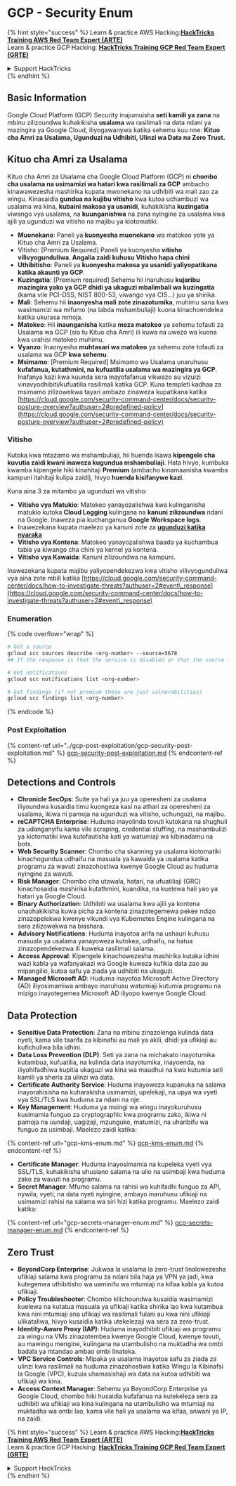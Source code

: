 # GCP - Security Enum

{% hint style="success" %}
Learn & practice AWS Hacking:<img src="../../../.gitbook/assets/image (1).png" alt="" data-size="line">[**HackTricks Training AWS Red Team Expert (ARTE)**](https://training.hacktricks.xyz/courses/arte)<img src="../../../.gitbook/assets/image (1).png" alt="" data-size="line">\
Learn & practice GCP Hacking: <img src="../../../.gitbook/assets/image (2).png" alt="" data-size="line">[**HackTricks Training GCP Red Team Expert (GRTE)**<img src="../../../.gitbook/assets/image (2).png" alt="" data-size="line">](https://training.hacktricks.xyz/courses/grte)

<details>

<summary>Support HackTricks</summary>

* Check the [**subscription plans**](https://github.com/sponsors/carlospolop)!
* **Join the** 💬 [**Discord group**](https://discord.gg/hRep4RUj7f) or the [**telegram group**](https://t.me/peass) or **follow** us on **Twitter** 🐦 [**@hacktricks\_live**](https://twitter.com/hacktricks\_live)**.**
* **Share hacking tricks by submitting PRs to the** [**HackTricks**](https://github.com/carlospolop/hacktricks) and [**HackTricks Cloud**](https://github.com/carlospolop/hacktricks-cloud) github repos.

</details>
{% endhint %}

## Basic Information

Google Cloud Platform (GCP) Security inajumuisha **seti kamili ya zana** na mbinu zilizoundwa kuhakikisha **usalama** wa rasilimali na data ndani ya mazingira ya Google Cloud, iliyogawanywa katika sehemu kuu nne: **Kituo cha Amri za Usalama, Ugunduzi na Udhibiti, Ulinzi wa Data na Zero Trust.**

## **Kituo cha Amri za Usalama**

Kituo cha Amri za Usalama cha Google Cloud Platform (GCP) ni **chombo cha usalama na usimamizi wa hatari kwa rasilimali za GCP** ambacho kinawawezesha mashirika kupata mwonekano na udhibiti wa mali zao za wingu. Kinasaidia **gundua na kujibu vitisho** kwa kutoa uchambuzi wa usalama wa kina, **kubaini makosa ya usanidi**, kuhakikisha **kuzingatia** viwango vya usalama, na **kuunganishwa** na zana nyingine za usalama kwa ajili ya ugunduzi wa vitisho na majibu ya kiotomatiki.

* **Muonekano**: Paneli ya **kuonyesha muonekano** wa matokeo yote ya Kituo cha Amri za Usalama.
* Vitisho: \[Premium Required] Paneli ya kuonyesha **vitisho vilivyogunduliwa. Angalia zaidi kuhusu Vitisho hapa chini**
* **Uthibitisho**: Paneli ya **kuonyesha makosa ya usanidi yaliyopatikana katika akaunti ya GCP**.
* **Kuzingatia**: \[Premium required] Sehemu hii inaruhusu **kujaribu mazingira yako ya GCP dhidi ya ukaguzi mbalimbali wa kuzingatia** (kama vile PCI-DSS, NIST 800-53, viwango vya CIS...) juu ya shirika.
* **Mali**: Sehemu hii **inaonyesha mali zote zinazotumika**, muhimu sana kwa wasimamizi wa mifumo (na labda mshambuliaji) kuona kinachoendelea katika ukurasa mmoja.
* **Matokeo**: Hii **inaunganisha** katika **meza matokeo** ya sehemu tofauti za Usalama wa GCP (sio tu Kituo cha Amri) ili kuwa na uwezo wa kuona kwa urahisi matokeo muhimu.
* **Vyanzo**: Inaonyesha **muhtasari wa matokeo** ya sehemu zote tofauti za usalama wa GCP **kwa sehemu**.
* **Msimamo**: \[Premium Required] Msimamo wa Usalama unaruhusu **kufafanua, kutathmini, na kufuatilia usalama wa mazingira ya GCP**. Inafanya kazi kwa kuunda sera inayofafanua vikwazo au vizuizi vinavyodhibiti/kufuatilia rasilimali katika GCP. Kuna templeti kadhaa za msimamo zilizowekwa tayari ambazo zinaweza kupatikana katika [https://cloud.google.com/security-command-center/docs/security-posture-overview?authuser=2#predefined-policy](https://cloud.google.com/security-command-center/docs/security-posture-overview?authuser=2#predefined-policy)

### **Vitisho**

Kutoka kwa mtazamo wa mshambuliaji, hii huenda ikawa **kipengele cha kuvutia zaidi kwani inaweza kugundua mshambuliaji**. Hata hivyo, kumbuka kwamba kipengele hiki kinahitaji **Premium** (ambacho kinamaanisha kwamba kampuni itahitaji kulipa zaidi), hivyo **huenda kisifanywe kazi**.

Kuna aina 3 za mitambo ya ugunduzi wa vitisho:

* **Vitisho vya Matukio**: Matokeo yanayozalishwa kwa kulinganisha matukio kutoka **Cloud Logging** kulingana na **kanuni zilizoundwa** ndani na Google. Inaweza pia kuchanganua **Google Workspace logs**.
* Inawezekana kupata maelezo ya kanuni zote za [**ugunduzi katika nyaraka**](https://cloud.google.com/security-command-center/docs/concepts-event-threat-detection-overview?authuser=2#how\_works)
* **Vitisho vya Kontena**: Matokeo yanayozalishwa baada ya kuchambua tabia ya kiwango cha chini ya kernel ya kontena.
* **Vitisho vya Kawaida**: Kanuni zilizoundwa na kampuni.

Inawezekana kupata majibu yaliyopendekezwa kwa vitisho vilivyogunduliwa vya aina zote mbili katika [https://cloud.google.com/security-command-center/docs/how-to-investigate-threats?authuser=2#event\_response](https://cloud.google.com/security-command-center/docs/how-to-investigate-threats?authuser=2#event\_response)

### Enumeration

{% code overflow="wrap" %}
```bash
# Get a source
gcloud scc sources describe <org-number> --source=5678
## If the response is that the service is disabled or that the source is not found, then, it isn't enabled

# Get notifications
gcloud scc notifications list <org-number>

# Get findings (if not premium these are just vulnerabilities)
gcloud scc findings list <org-number>
```
{% endcode %}

### Post Exploitation

{% content-ref url="../gcp-post-exploitation/gcp-security-post-exploitation.md" %}
[gcp-security-post-exploitation.md](../gcp-post-exploitation/gcp-security-post-exploitation.md)
{% endcontent-ref %}

## Detections and Controls

* **Chronicle SecOps**: Suite ya hali ya juu ya operesheni za usalama iliyoundwa kusaidia timu kuongeza kasi na athari za operesheni za usalama, ikiwa ni pamoja na ugunduzi wa vitisho, uchunguzi, na majibu.
* **reCAPTCHA Enterprise**: Huduma inayolinda tovuti kutokana na shughuli za udanganyifu kama vile scraping, credential stuffing, na mashambulizi ya kiotomatiki kwa kutofautisha kati ya watumiaji wa kibinadamu na bots.
* **Web Security Scanner**: Chombo cha skanning ya usalama kiotomatiki kinachogundua udhaifu na masuala ya kawaida ya usalama katika programu za wavuti zinazohostiwa kwenye Google Cloud au huduma nyingine za wavuti.
* **Risk Manager**: Chombo cha utawala, hatari, na ufuatiliaji (GRC) kinachosaidia mashirika kutathmini, kuandika, na kuelewa hali yao ya hatari ya Google Cloud.
* **Binary Authorization**: Udhibiti wa usalama kwa ajili ya kontena unaohakikisha kuwa picha za kontena zinazotegemewa pekee ndizo zinazopelekwa kwenye vikundi vya Kubernetes Engine kulingana na sera zilizowekwa na biashara.
* **Advisory Notifications**: Huduma inayotoa arifa na ushauri kuhusu masuala ya usalama yanayoweza kutokea, udhaifu, na hatua zinazopendekezwa ili kuweka rasilimali salama.
* **Access Approval**: Kipengele kinachowezesha mashirika kutaka idhini wazi kabla ya wafanyakazi wa Google kuweza kufikia data zao au mipangilio, kutoa safu ya ziada ya udhibiti na ukaguzi.
* **Managed Microsoft AD**: Huduma inayotoa Microsoft Active Directory (AD) iliyosimamiwa ambayo inaruhusu watumiaji kutumia programu na mizigo inayotegemea Microsoft AD iliyopo kwenye Google Cloud.

## Data Protection

* **Sensitive Data Protection**: Zana na mbinu zinazolenga kulinda data nyeti, kama vile taarifa za kibinafsi au mali ya akili, dhidi ya ufikiaji au kufichuliwa bila idhini.
* **Data Loss Prevention (DLP)**: Seti ya zana na michakato inayotumika kutambua, kufuatilia, na kulinda data inayotumika, inayoenda, na iliyohifadhiwa kupitia ukaguzi wa kina wa maudhui na kwa kutumia seti kamili ya sheria za ulinzi wa data.
* **Certificate Authority Service**: Huduma inayoweza kupanuka na salama inayorahisisha na kuharakisha usimamizi, upelekaji, na upya wa vyeti vya SSL/TLS kwa huduma za ndani na nje.
* **Key Management**: Huduma ya msingi wa wingu inayokuruhusu kusimamia funguo za cryptographic kwa programu zako, ikiwa ni pamoja na uundaji, uagizaji, mzunguko, matumizi, na uharibifu wa funguo za usimbaji. Maelezo zaidi katika:

{% content-ref url="gcp-kms-enum.md" %}
[gcp-kms-enum.md](gcp-kms-enum.md)
{% endcontent-ref %}

* **Certificate Manager**: Huduma inayosimamia na kupeleka vyeti vya SSL/TLS, kuhakikisha uhusiano salama na ulio na usimbaji kwa huduma zako za wavuti na programu.
* **Secret Manager**: Mfumo salama na rahisi wa kuhifadhi funguo za API, nywila, vyeti, na data nyeti nyingine, ambayo inaruhusu ufikiaji na usimamizi rahisi na salama wa siri hizi katika programu. Maelezo zaidi katika:

{% content-ref url="gcp-secrets-manager-enum.md" %}
[gcp-secrets-manager-enum.md](gcp-secrets-manager-enum.md)
{% endcontent-ref %}

## Zero Trust

* **BeyondCorp Enterprise**: Jukwaa la usalama la zero-trust linalowezesha ufikiaji salama kwa programu za ndani bila haja ya VPN ya jadi, kwa kutegemea uthibitisho wa uaminifu wa mtumiaji na kifaa kabla ya kutoa ufikiaji.
* **Policy Troubleshooter**: Chombo kilichoundwa kusaidia wasimamizi kuelewa na kutatua masuala ya ufikiaji katika shirika lao kwa kutambua kwa nini mtumiaji ana ufikiaji wa rasilimali fulani au kwa nini ufikiaji ulikataliwa, hivyo kusaidia katika utekelezaji wa sera za zero-trust.
* **Identity-Aware Proxy (IAP)**: Huduma inayodhibiti ufikiaji wa programu za wingu na VMs zinazotembea kwenye Google Cloud, kwenye tovuti, au mawingu mengine, kulingana na utambulisho na muktadha wa ombi badala ya mtandao ambao ombi linatoka.
* **VPC Service Controls**: Mipaka ya usalama inayotoa safu za ziada za ulinzi kwa rasilimali na huduma zinazohostiwa katika Wingu la Kibinafsi la Google (VPC), kuzuia uhamasishaji wa data na kutoa udhibiti wa ufikiaji wa kina.
* **Access Context Manager**: Sehemu ya BeyondCorp Enterprise ya Google Cloud, chombo hiki husaidia kufafanua na kutekeleza sera za udhibiti wa ufikiaji wa kina kulingana na utambulisho wa mtumiaji na muktadha wa ombi lao, kama vile hali ya usalama wa kifaa, anwani ya IP, na zaidi.

{% hint style="success" %}
Learn & practice AWS Hacking:<img src="../../../.gitbook/assets/image (1).png" alt="" data-size="line">[**HackTricks Training AWS Red Team Expert (ARTE)**](https://training.hacktricks.xyz/courses/arte)<img src="../../../.gitbook/assets/image (1).png" alt="" data-size="line">\
Learn & practice GCP Hacking: <img src="../../../.gitbook/assets/image (2).png" alt="" data-size="line">[**HackTricks Training GCP Red Team Expert (GRTE)**<img src="../../../.gitbook/assets/image (2).png" alt="" data-size="line">](https://training.hacktricks.xyz/courses/grte)

<details>

<summary>Support HackTricks</summary>

* Check the [**subscription plans**](https://github.com/sponsors/carlospolop)!
* **Join the** 💬 [**Discord group**](https://discord.gg/hRep4RUj7f) or the [**telegram group**](https://t.me/peass) or **follow** us on **Twitter** 🐦 [**@hacktricks\_live**](https://twitter.com/hacktricks\_live)**.**
* **Share hacking tricks by submitting PRs to the** [**HackTricks**](https://github.com/carlospolop/hacktricks) and [**HackTricks Cloud**](https://github.com/carlospolop/hacktricks-cloud) github repos.

</details>
{% endhint %}
